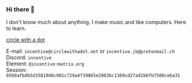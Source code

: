 ### Hi there 👋

I don't know much about anything. I make music and like computers. Here to learn.
  
[circle with a dot](https://circlewithadot.net)

E-mail: `incentive@circlewithadot.net` or `incentive.jb@protonmail.ch`  
Discord: `incentive`  
Element: `@incentive:matrix.org`  
Session: `0560afbdb5d35810d8c981c729a4f39865e2083bc1369cd27ad1b6fb7500ce6a31`
